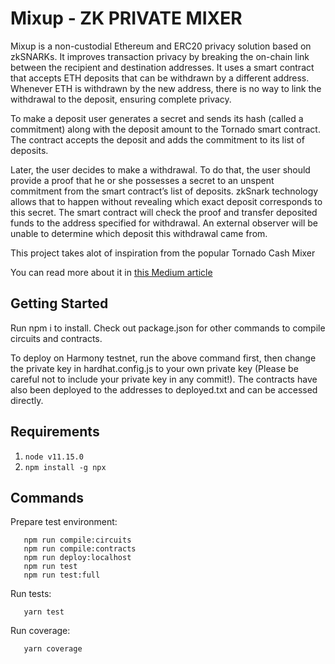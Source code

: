 # Mixup - ZK PRIVATE MIXER 

Mixup is a non-custodial Ethereum and ERC20 privacy solution based on zkSNARKs. It improves transaction privacy by breaking the on-chain link between the recipient and destination addresses. It uses a smart contract that accepts ETH deposits that can be withdrawn by a different address. Whenever ETH is withdrawn by the new address, there is no way to link the withdrawal to the deposit, ensuring complete privacy.

To make a deposit user generates a secret and sends its hash (called a commitment) along with the deposit amount to the Tornado smart contract. The contract accepts the deposit and adds the commitment to its list of deposits.

Later, the user decides to make a withdrawal. To do that, the user should provide a proof that he or she possesses a secret to an unspent commitment from the smart contract’s list of deposits. zkSnark technology allows that to happen without revealing which exact deposit corresponds to this secret. The smart contract will check the proof and transfer deposited funds to the address specified for withdrawal. An external observer will be unable to determine which deposit this withdrawal came from.

This project takes alot of inspiration from the popular Tornado Cash Mixer

You can read more about it in [this Medium article](https://medium.com/@tornado.cash/introducing-private-transactions-on-ethereum-now-42ee915babe0)


## Getting Started

Run npm i to install. Check out package.json for other commands to compile circuits and contracts.

To deploy on Harmony testnet, run the above command first, then change the private key in hardhat.config.js to your own private key (Please be careful not to include your private key in any commit!). The contracts have also been deployed to the addresses to deployed.txt and can be accessed directly.

## Requirements

1. `node v11.15.0`
2. `npm install -g npx`

## Commands

Prepare test environment:

```
   npm run compile:circuits
   npm run compile:contracts
   npm run deploy:localhost
   npm run test
   npm run test:full
```

Run tests:

```
   yarn test
```

Run coverage:

```
   yarn coverage
```
